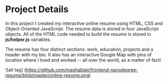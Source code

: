 # Project Details

In this project I created my interactive online resume using HTML, CSS and Object-Oriented JavaScript.  The resume data is stored in four JavaScript objects. All of the HTML code needed to build the resume is stored in **js/helper.js** variables. 

The resume has four distinct sections: work, education, projects and a header with my bio. It also has an interactive Google Map with pins of location where I lived and worked -- all over the world, as a matter of fact!  

![alt tag] (https://github.com/mashablair/frontend-nanodegree-resume/blob/master/online-resume.png)

